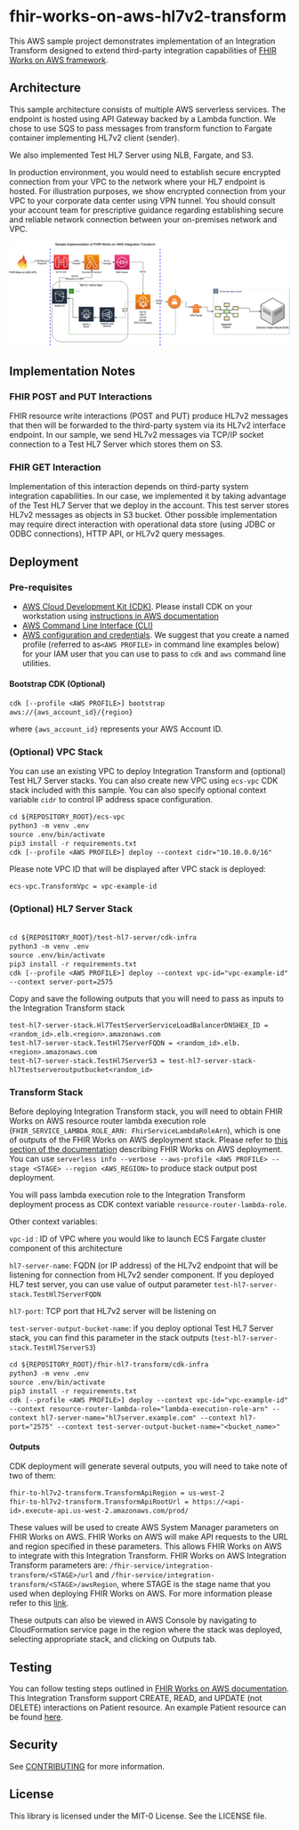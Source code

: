 # fhir-works-on-aws-hl7v2-transform

This AWS sample project demonstrates implementation of an Integration Transform designed to extend third-party integration capabilities of [FHIR Works on AWS framework](https://aws.amazon.com/blogs/opensource/using-open-source-fhir-apis-with-fhir-works-on-aws/).

## Architecture

This sample architecture consists of multiple AWS serverless services. The endpoint is hosted using API Gateway backed by a Lambda function. We chose to use SQS to pass messages from transform function to Fargate container implementing HL7v2 client (sender).

We also implemented Test HL7 Server using NLB, Fargate, and S3.

In production environment, you would need to establish secure encrypted connection from your VPC to the network where your HL7 endpoint is hosted. For illustration purposes, we show encrypted connection from your VPC to your corporate data center using VPN tunnel. You should consult your account team for prescriptive guidance regarding establishing secure and reliable network connection between your on-premises network and VPC.

![Architecture](resources/architecture.png)

## Implementation Notes

### FHIR POST and PUT Interactions

FHIR resource write interactions (POST and PUT) produce HL7v2 messages that then will be forwarded to the third-party system via its HL7v2 interface endpoint. In our sample, we send HL7v2 messages via TCP/IP socket connection to a Test HL7 Server which stores them on S3.

### FHIR GET Interaction

Implementation of this interaction depends on third-party system integration capabilities. In our case, we implemented it by taking advantage of the Test HL7 Server that we deploy in the account. This test server stores HL7v2 messages as objects in S3 bucket. Other possible implementation may require direct interaction with operational data store (using JDBC or ODBC connections), HTTP API, or HL7v2 query messages.

## Deployment

### Pre-requisites

- [AWS Cloud Development Kit (CDK)](https://aws.amazon.com/cdk/). Please install CDK on your workstation using [instructions in AWS documentation](https://docs.aws.amazon.com/cdk/latest/guide/getting_started.html)
- [AWS Command Line Interface (CLI)](https://aws.amazon.com/cli/)
- [AWS configuration and credentials](https://docs.aws.amazon.com/cli/latest/userguide/cli-configure-files.html). We suggest that you create a named profile (referred to as`<AWS PROFILE>` in command line examples below) for your IAM user that you can use to pass to `cdk` and `aws` command line utilities.

#### Bootstrap CDK (Optional)

```
cdk [--profile <AWS PROFILE>] bootstrap aws://{aws_account_id}/{region}
```

where `{aws_account_id}` represents your AWS Account ID.

### (Optional) VPC Stack

You can use an existing VPC to deploy Integration Transform and (optional) Test HL7 Server stacks. You can also create new VPC using `ecs-vpc` CDK stack included with this sample. You can also specify optional context variable `cidr` to control IP address space configuration.

```
cd ${REPOSITORY_ROOT}/ecs-vpc
python3 -m venv .env
source .env/bin/activate
pip3 install -r requirements.txt
cdk [--profile <AWS PROFILE>] deploy --context cidr="10.10.0.0/16"
```

Please note VPC ID that will be displayed after VPC stack is deployed:

```
ecs-vpc.TransformVpc = vpc-example-id
```

### (Optional) HL7 Server Stack

```

cd ${REPOSITORY_ROOT}/test-hl7-server/cdk-infra
python3 -m venv .env
source .env/bin/activate
pip3 install -r requirements.txt
cdk [--profile <AWS PROFILE>] deploy --context vpc-id="vpc-example-id" --context server-port=2575

```

Copy and save the following outputs that you will need to pass as inputs to the Integration Transform stack

```
test-hl7-server-stack.Hl7TestServerServiceLoadBalancerDNSHEX_ID = <random_id>.elb.<region>.amazonaws.com
test-hl7-server-stack.TestHl7ServerFQDN = <random_id>.elb.<region>.amazonaws.com
test-hl7-server-stack.TestHl7ServerS3 = test-hl7-server-stack-hl7testserveroutputbucket<random_id>
```

### Transform Stack

Before deploying Integration Transform stack, you will need to obtain FHIR Works on AWS resource router lambda execution role (`FHIR_SERVICE_LAMBDA_ROLE_ARN: FhirServiceLambdaRoleArn`), which is one of outputs of the FHIR Works on AWS deployment stack. Please refer to [this section of the documentation](https://github.com/awslabs/fhir-works-on-aws-deployment/blob/api/INSTALL.md#aws-service-deployment) describing FHIR Works on AWS deployment. You can use `serverless info --verbose --aws-profile <AWS PROFILE> --stage <STAGE> --region <AWS_REGION>` to produce stack output post deployment.

You will pass lambda execution role to the Integration Transform deployment process as CDK context variable `resource-router-lambda-role`.

Other context variables:

`vpc-id` : ID of VPC where you would like to launch ECS Fargate cluster component of this architecture

`hl7-server-name`: FQDN (or IP address) of the HL7v2 endpoint that will be listening for connection from HL7v2 sender component. If you deployed HL7 test server, you can use value of output parameter `test-hl7-server-stack.TestHl7ServerFQDN`

`hl7-port`: TCP port that HL7v2 server will be listening on

`test-server-output-bucket-name`: if you deploy optional Test HL7 Server stack, you can find this parameter in the stack outputs (`test-hl7-server-stack.TestHl7ServerS3`)

```
cd ${REPOSITORY_ROOT}/fhir-hl7-transform/cdk-infra
python3 -m venv .env
source .env/bin/activate
pip3 install -r requirements.txt
cdk [--profile <AWS PROFILE>] deploy --context vpc-id="vpc-example-id" --context resource-router-lambda-role="lambda-execution-role-arn" --context hl7-server-name="hl7server.example.com" --context hl7-port="2575" --context test-server-output-bucket-name="<bucket_name>"
```

#### Outputs

CDK deployment will generate several outputs, you will need to take note of two of them:

```
fhir-to-hl7v2-transform.TransformApiRegion = us-west-2
fhir-to-hl7v2-transform.TransformApiRootUrl = https://<api-id>.execute-api.us-west-2.amazonaws.com/prod/
```

These values will be used to create AWS System Manager parameters on FHIR Works on AWS. FHIR Works on AWS will make API requests to the URL and region specified in these parameters. This allows FHIR Works on AWS to integrate with this Integration Transform.
FHIR Works on AWS Integration Transform parameters are: `/fhir-service/integration-transform/<STAGE>/url` and `/fhir-service/integration-transform/<STAGE>/awsRegion`, where STAGE is the stage name that you used when deploying FHIR Works on AWS. For more information please refer to this [link](https://github.com/awslabs/fhir-works-on-aws-deployment/blob/api/INSTALL.md#store-integration-transform-info-in-aws-system-manager-parameter-store).

These outputs can also be viewed in AWS Console by navigating to CloudFormation service page in the region where the stack was deployed, selecting appropriate stack, and clicking on Outputs tab.

## Testing

You can follow testing steps outlined in [FHIR Works on AWS documentation](https://github.com/awslabs/fhir-works-on-aws-deployment/blob/api/README.md#usage-instructions). This Integration Transform support CREATE, READ, and UPDATE (not DELETE) interactions on Patient resource. An example Patient resource can be found [here](resources/patient.json).

## Security

See [CONTRIBUTING](CONTRIBUTING.md#security-issue-notifications) for more information.

## License

This library is licensed under the MIT-0 License. See the LICENSE file.

